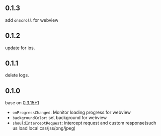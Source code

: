 ## 0.1.3

add `onScroll` for webview

## 0.1.2

update for ios.

## 0.1.1

delete logs.

## 0.1.0

base on [0.3.15+1](https://pub.dev/packages/webview_flutter/versions/0.3.15+1)
- `onProgressChanged`: Monitor loading progress for webview
- `backgroundColor`: set background for webview
- `shouldInterceptRequest`: intercept request and custom response(such us load local css/jss/png/jpeg)